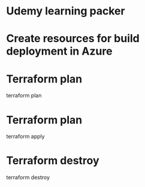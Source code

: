 # Udemy learning packer
# Create resources for build deployment in Azure

# Terraform plan
terraform plan

# Terraform plan
terraform apply

# Terraform destroy
terraform destroy